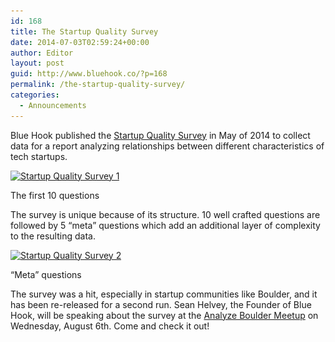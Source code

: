 ```yaml
---
id: 168
title: The Startup Quality Survey
date: 2014-07-03T02:59:24+00:00
author: Editor
layout: post
guid: http://www.bluehook.co/?p=168
permalink: /the-startup-quality-survey/
categories:
  - Announcements
---
```

Blue Hook published the <a href="/the-startup-quality-survey/" target="_blank">Startup Quality Survey</a> in May of 2014 to collect data for a report analyzing relationships between different characteristics of tech startups.

<div id="attachment_153" style="width: 310px" class="wp-caption aligncenter">
  <a href="/assets/images/bluehook/2014/07/Survey1.png"><img class="wp-image-153 size-medium" src="/assets/images/bluehook/2014/07/Survey1-300x212.png" alt="Startup Quality Survey 1" width="300" height="212" srcset="/assets/images/bluehook/2014/07/Survey1-300x212.png 300w, /assets/images/bluehook/2014/07/Survey1.png 787w" sizes="(max-width: 300px) 100vw, 300px" /></a>

  <p class="wp-caption-text">
    The first 10 questions
  </p>
</div>

The survey is unique because of its structure. 10 well crafted questions are followed by 5 &#8220;meta&#8221; questions which add an additional layer of complexity to the resulting data.

<div id="attachment_154" style="width: 310px" class="wp-caption aligncenter">
  <a href="/assets/images/bluehook/2014/07/Survey2.png"><img class="wp-image-154 size-medium" src="/assets/images/bluehook/2014/07/Survey2-300x220.png" alt="Startup Quality Survey 2" width="300" height="220" srcset="/assets/images/bluehook/2014/07/Survey2-300x220.png 300w, /assets/images/bluehook/2014/07/Survey2.png 755w" sizes="(max-width: 300px) 100vw, 300px" /></a>

  <p class="wp-caption-text">
    &#8220;Meta&#8221; questions
  </p>
</div>

The survey was a hit, especially in startup communities like Boulder, and it has been re-released for a second run. Sean Helvey, the Founder of Blue Hook, will be speaking about the survey at the <a href="http://www.meetup.com/Analyze-Boulder/" target="_blank">Analyze Boulder Meetup</a> on Wednesday, August 6th. Come and check it out!